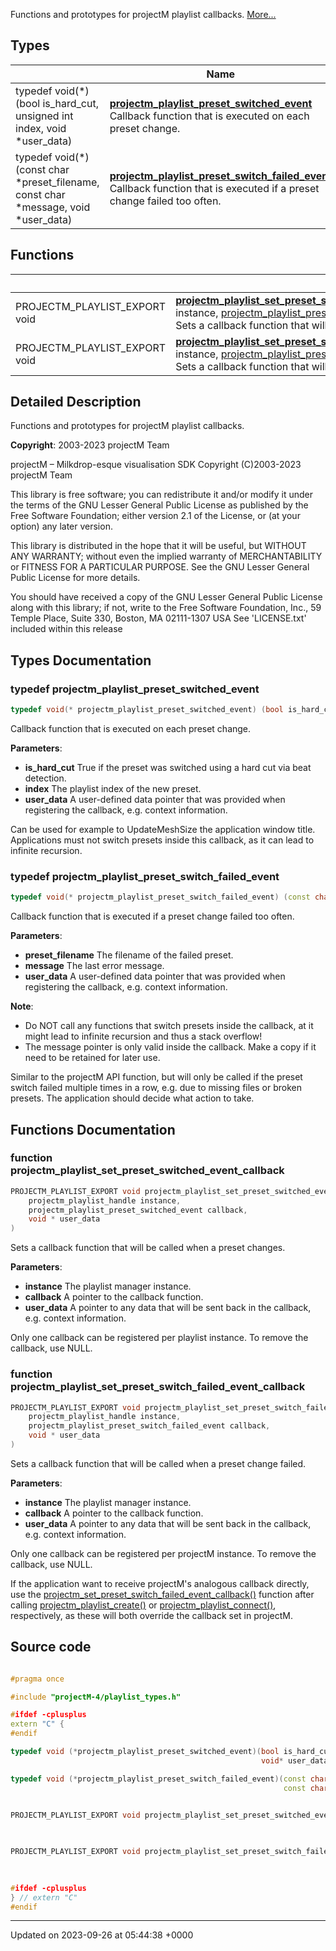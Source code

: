 Functions and prototypes for projectM playlist callbacks.  [More...](#detailed-description)

## Types

|                | Name           |
| -------------- | -------------- |
| typedef void(*)(bool is_hard_cut, unsigned int index, void *user_data) | **[projectm_playlist_preset_switched_event](/projectm/api/callbacks.md#typedef-projectm-playlist-preset-switched-event)** <br>Callback function that is executed on each preset change.  |
| typedef void(*)(const char *preset_filename, const char *message, void *user_data) | **[projectm_playlist_preset_switch_failed_event](/projectm/api/callbacks.md#typedef-projectm-playlist-preset-switch-failed-event)** <br>Callback function that is executed if a preset change failed too often.  |

## Functions

|                | Name           |
| -------------- | -------------- |
| PROJECTM_PLAYLIST_EXPORT void | **[projectm_playlist_set_preset_switched_event_callback](/projectm/api/callbacks.md#function-projectm-playlist-set-preset-switched-event-callback)**([projectm_playlist_handle](/projectm/api/types.md#typedef-projectm-playlist-handle) instance, [projectm_playlist_preset_switched_event](/projectm/api/callbacks.md#typedef-projectm-playlist-preset-switched-event) callback, void * user_data)<br>Sets a callback function that will be called when a preset changes.  |
| PROJECTM_PLAYLIST_EXPORT void | **[projectm_playlist_set_preset_switch_failed_event_callback](/projectm/api/callbacks.md#function-projectm-playlist-set-preset-switch-failed-event-callback)**([projectm_playlist_handle](/projectm/api/types.md#typedef-projectm-playlist-handle) instance, [projectm_playlist_preset_switch_failed_event](/projectm/api/callbacks.md#typedef-projectm-playlist-preset-switch-failed-event) callback, void * user_data)<br>Sets a callback function that will be called when a preset change failed.  |

## Detailed Description

Functions and prototypes for projectM playlist callbacks. 

**Copyright**: 2003-2023 projectM Team


projectM &ndash; Milkdrop-esque visualisation SDK Copyright (C)2003-2023 projectM Team

This library is free software; you can redistribute it and/or modify it under the terms of the GNU Lesser General Public License as published by the Free Software Foundation; either version 2.1 of the License, or (at your option) any later version.

This library is distributed in the hope that it will be useful, but WITHOUT ANY WARRANTY; without even the implied warranty of MERCHANTABILITY or FITNESS FOR A PARTICULAR PURPOSE. See the GNU Lesser General Public License for more details.

You should have received a copy of the GNU Lesser General Public License along with this library; if not, write to the Free Software Foundation, Inc., 59 Temple Place, Suite 330, Boston, MA 02111-1307 USA See 'LICENSE.txt' included within this release 

## Types Documentation

### typedef projectm_playlist_preset_switched_event

```cpp
typedef void(* projectm_playlist_preset_switched_event) (bool is_hard_cut, unsigned int index, void *user_data);
```

Callback function that is executed on each preset change. 

**Parameters**: 

  * **is_hard_cut** True if the preset was switched using a hard cut via beat detection. 
  * **index** The playlist index of the new preset. 
  * **user_data** A user-defined data pointer that was provided when registering the callback, e.g. context information. 


Can be used for example to UpdateMeshSize the application window title. Applications must not switch presets inside this callback, as it can lead to infinite recursion.


### typedef projectm_playlist_preset_switch_failed_event

```cpp
typedef void(* projectm_playlist_preset_switch_failed_event) (const char *preset_filename, const char *message, void *user_data);
```

Callback function that is executed if a preset change failed too often. 

**Parameters**: 

  * **preset_filename** The filename of the failed preset. 
  * **message** The last error message. 
  * **user_data** A user-defined data pointer that was provided when registering the callback, e.g. context information. 


**Note**: 

  * Do NOT call any functions that switch presets inside the callback, at it might lead to infinite recursion and thus a stack overflow! 
  * The message pointer is only valid inside the callback. Make a copy if it need to be retained for later use. 


Similar to the projectM API function, but will only be called if the preset switch failed multiple times in a row, e.g. due to missing files or broken presets. The application should decide what action to take.



## Functions Documentation

### function projectm_playlist_set_preset_switched_event_callback

```cpp
PROJECTM_PLAYLIST_EXPORT void projectm_playlist_set_preset_switched_event_callback(
    projectm_playlist_handle instance,
    projectm_playlist_preset_switched_event callback,
    void * user_data
)
```

Sets a callback function that will be called when a preset changes. 

**Parameters**: 

  * **instance** The playlist manager instance. 
  * **callback** A pointer to the callback function. 
  * **user_data** A pointer to any data that will be sent back in the callback, e.g. context information. 


Only one callback can be registered per playlist instance. To remove the callback, use NULL.


### function projectm_playlist_set_preset_switch_failed_event_callback

```cpp
PROJECTM_PLAYLIST_EXPORT void projectm_playlist_set_preset_switch_failed_event_callback(
    projectm_playlist_handle instance,
    projectm_playlist_preset_switch_failed_event callback,
    void * user_data
)
```

Sets a callback function that will be called when a preset change failed. 

**Parameters**: 

  * **instance** The playlist manager instance. 
  * **callback** A pointer to the callback function. 
  * **user_data** A pointer to any data that will be sent back in the callback, e.g. context information. 


Only one callback can be registered per projectM instance. To remove the callback, use NULL.

If the application want to receive projectM's analogous callback directly, use the [projectm_set_preset_switch_failed_event_callback()](/projectm/api/callbacks.md#function-projectm-set-preset-switch-failed-event-callback) function after calling [projectm_playlist_create()](/projectm/api/core.md#function-projectm-playlist-create) or [projectm_playlist_connect()](/projectm/api/core.md#function-projectm-playlist-connect), respectively, as these will both override the callback set in projectM.




## Source code

```cpp

#pragma once

#include "projectM-4/playlist_types.h"

#ifdef -cplusplus
extern "C" {
#endif

typedef void (*projectm_playlist_preset_switched_event)(bool is_hard_cut, unsigned int index,
                                                        void* user_data);

typedef void (*projectm_playlist_preset_switch_failed_event)(const char* preset_filename,
                                                             const char* message, void* user_data);


PROJECTM_PLAYLIST_EXPORT void projectm_playlist_set_preset_switched_event_callback(projectm_playlist_handle instance,
                                                                                   projectm_playlist_preset_switched_event callback,
                                                                                   void* user_data);

PROJECTM_PLAYLIST_EXPORT void projectm_playlist_set_preset_switch_failed_event_callback(projectm_playlist_handle instance,
                                                                                        projectm_playlist_preset_switch_failed_event callback,
                                                                                        void* user_data);

#ifdef -cplusplus
} // extern "C"
#endif
```


-------------------------------

Updated on 2023-09-26 at 05:44:38 +0000
